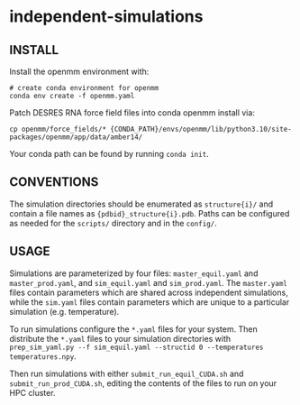 # independent-simulations

## INSTALL
Install the openmm environment with: 
```
# create conda environment for openmm
conda env create -f openmm.yaml
```

Patch DESRES RNA force field files into conda openmm install via:
```
cp openmm/force_fields/* {CONDA_PATH}/envs/openmm/lib/python3.10/site-packages/openmm/app/data/amber14/
```
Your conda path can be found by running ```conda init```.

## CONVENTIONS

The simulation directories should be enumerated as ```structure{i}/``` and contain a file names as ```{pdbid}_structure{i}.pdb```. Paths can be configured as needed for the ```scripts/``` directory and in the ```config/```.

## USAGE

Simulations are parameterized by four files: ```master_equil.yaml``` and ```master_prod.yaml```, and  ```sim_equil.yaml``` and ```sim_prod.yaml```. The ```master.yaml``` files contain parameters which are shared across independent simulations, while the ```sim.yaml``` files contain parameters which are unique to a particular simulation (e.g. temperature).

To run simulations configure the ```*.yaml``` files for your system. Then distribute the ```*.yaml``` files to your simulation directories with ```prep_sim_yaml.py --f sim_equil.yaml --structid 0 --temperatures temperatures.npy```.

Then run simulations with either ```submit_run_equil_CUDA.sh``` and ```submit_run_prod_CUDA.sh```, editing the contents of the files to run on your HPC cluster.

